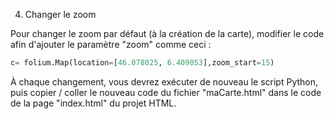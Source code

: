 4. Changer le zoom

Pour changer le zoom par défaut (à la création de la carte), modifier le code afin d'ajouter le paramètre "zoom" comme
ceci :

```python
c= folium.Map(location=[46.078025, 6.409053],zoom_start=15)
```

À chaque changement, vous devrez exécuter de nouveau le script Python, puis copier / coller le nouveau code du fichier
"maCarte.html" dans le code de la page "index.html" du projet HTML.
